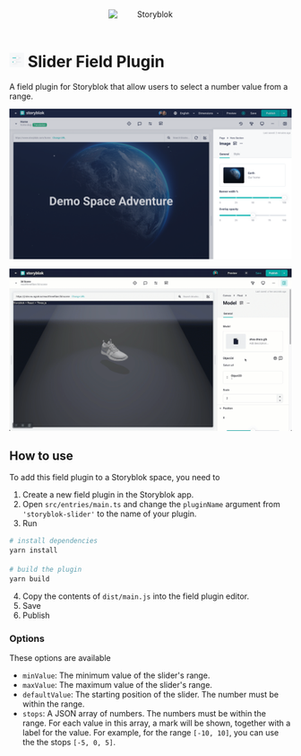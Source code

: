 <p style="text-align: center">
  <a href="https://www.storyblok.com/" rel="noopener">
 <img width=150px src="https://a.storyblok.com/f/51376/3856x824/fea44d52a9/colored-full.png" alt="Storyblok" style="display:inline-block;margin:20px;"></a>
</p>

<h1>
<img src="assets/icon.svg" height="26px">
Slider Field Plugin
</h1>

A field plugin for Storyblok that allow users to select a number value from a range.

![demo.gif](assets/screenshot.png)

![demo.gif](docs/demo.gif)

## How to use

To add this field plugin to a Storyblok space, you need to

1. Create a new field plugin in the Storyblok app.
2. Open `src/entries/main.ts` and change the `pluginName` argument from `'storyblok-slider'` to the name of your plugin.
3. Run

```bash
# install dependencies
yarn install

# build the plugin
yarn build
```

4. Copy the contents of `dist/main.js` into the field plugin editor.
5. Save
6. Publish

### Options

These options are available

* `minValue`: The minimum value of the slider's range.
* `maxValue`: The maximum value of the slider's range.
* `defaultValue`: The starting position of the slider. The number must be within the range.
* `stops`: A JSON array of numbers. The numbers must be within the range. For each value in this array, a mark will be shown, together with a label for the value. For example, for the range `[-10, 10]`, you can use the the stops `[-5, 0, 5]`.